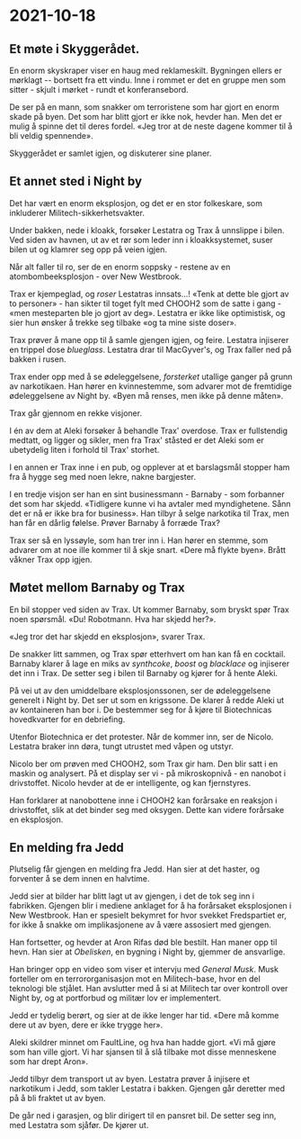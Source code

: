 # 2021-10-18

## Et møte i Skyggerådet.

En enorm skyskraper viser en haug med reklameskilt. Bygningen ellers
er mørklagt -- bortsett fra ett vindu. Inne i rommet er det en gruppe
men som sitter - skjult i mørket - rundt et konferansebord.

De ser på en mann, som snakker om terroristene som har gjort en enorm
skade på byen. Det som har blitt gjort er ikke nok, hevder han. Men
det er mulig å spinne det til deres fordel. «Jeg tror at de neste
dagene kommer til å bli veldig spennende».

Skyggerådet er samlet igjen, og diskuterer sine planer.

## Et annet sted i Night by

Det har vært en enorm eksplosjon, og det er en stor folkeskare, som
inkluderer Militech-sikkerhetsvakter.

Under bakken, nede i kloakk, forsøker Lestatra og Trax å unnslippe i
bilen. Ved siden av havnen, ut av et rør som leder inn i
kloakksystemet, suser bilen ut og klamrer seg opp på veien igjen.

Når alt faller til ro, ser de en enorm soppsky - restene av en
atombombeeksplosjon - over New Westbrook.

Trax er kjempeglad, og *roser* Lestatras innsats...! «Tenk at dette
ble gjort av to personer» - han sikter til toget fylt med CHOOH2 som
de satte i gang - «men mesteparten ble jo gjort av deg». Lestatra er
ikke like optimistisk, og sier hun ønsker å trekke seg tilbake «og ta
mine siste doser».

Trax prøver å mane opp til å samle gjengen igjen, og feire. Lestatra
injiserer en trippel dose *blueglass*. Lestatra drar til MacGyver's,
og Trax faller ned på bakken i rusen.

Trax ender opp med å se ødeleggelsene, *forsterket* utallige ganger på
grunn av narkotikaen. Han hører en kvinnestemme, som advarer mot de
fremtidige ødeleggelsene av Night by. «Byen må renses, men ikke på
denne måten».

Trax går gjennom en rekke visjoner.

I én av dem at Aleki forsøker å behandle Trax' overdose. Trax er
fullstendig medtatt, og ligger og sikler, men fra Trax' ståsted er det
Aleki som er ubetydelig liten i forhold til Trax' storhet.

I en annen er Trax inne i en pub, og opplever at et barslagsmål
stopper ham fra å hygge seg med noen lekre, nakne bargjester.

I en tredje visjon ser han en sint businessmann - Barnaby - som
forbanner det som har skjedd. «Tidligere kunne vi ha avtaler med
myndighetene. Sånn det er nå er ikke bra for business». Han tilbyr å
selge narkotika til Trax, men han får en dårlig følelse. Prøver
Barnaby å forræde Trax?

Trax ser så en lyssøyle, som han trer inn i. Han hører en stemme, som
advarer om at noe ille kommer til å skje snart. «Dere må flykte
byen». Brått våkner Trax opp igjen.

## Møtet mellom Barnaby og Trax

En bil stopper ved siden av Trax. Ut kommer Barnaby, som bryskt spør
Trax noen spørsmål. «Du! Robotmann. Hva har skjedd her?».

«Jeg tror det har skjedd en eksplosjon», svarer Trax.

De snakker litt sammen, og Trax spør etterhvert om han kan få en
cocktail. Barnaby klarer å lage en miks av *synthcoke*, *boost* og
*blacklace* og injiserer det inn i Trax. De setter seg i bilen til
Barnaby og kjører for å hente Aleki.

På vei ut av den umiddelbare eksplosjonssonen, ser de ødeleggelsene
generelt i Night by. Det ser ut som en krigssone. De klarer å redde
Aleki ut av kontaineren han bor i. De bestemmer seg for å kjøre til
Biotechnicas hovedkvarter for en debriefing.

Utenfor Biotechnica er det protester. Når de kommer inn, ser de
Nicolo. Lestatra braker inn døra, tungt utrustet med våpen og utstyr.

Nicolo ber om prøven med CHOOH2, som Trax gir ham. Den blir satt i en
maskin og analysert. På et display ser vi - på mikroskopnivå - en
nanobot i drivstoffet. Nicolo hevder at de er intelligente, og kan
fjernstyres.

Han forklarer at nanobottene inne i CHOOH2 kan forårsake en reaksjon i
drivstoffet, slik at det binder seg med oksygen. Dette kan videre
forårsake en eksplosjon.

## En melding fra Jedd

Plutselig får gjengen en melding fra Jedd. Han sier at det haster, og
forventer å se dem innen en halvtime.

Jedd sier at bilder har blitt lagt ut av gjengen, i det de tok seg inn
i fabrikken. Gjengen blir i mediene anklaget for å ha forårsaket
eksplosjonen i New Westbrook. Han er spesielt bekymret for hvor
svekket Fredspartiet er, for ikke å snakke om implikasjonene av å være
assosiert med gjengen.

Han fortsetter, og hevder at Aron Rifas død ble bestilt. Han maner opp
til hevn. Han sier at *Obelisken*, en bygning i Night by, gjemmer de
ansvarlige.

Han bringer opp en video som viser et intervju med *General
Musk*. Musk forteller om en terrororganisasjon mot en Militech-base,
hvor en del teknologi ble stjålet. Han avslutter med å si at Militech
tar over kontroll over Night by, og at portforbud og militær lov er
implementert.

Jedd er tydelig berørt, og sier at de ikke lenger har tid. «Dere må
komme dere ut av byen, dere er ikke trygge her».

Aleki skildrer minnet om FaultLine, og hva han hadde gjort. «Vi må
gjøre som han ville gjort. Vi har sjansen til å slå tilbake mot disse
menneskene som har drept Aron».

Jedd tilbyr dem transport ut av byen. Lestatra prøver å injisere et
narkotikum i Jedd, som takler Lestatra i bakken. Gjengen går deretter
med på å bli fraktet ut av byen.

De går ned i garasjen, og blir dirigert til en pansret bil. De setter
seg inn, med Lestatra som sjåfør. De kjører ut.
